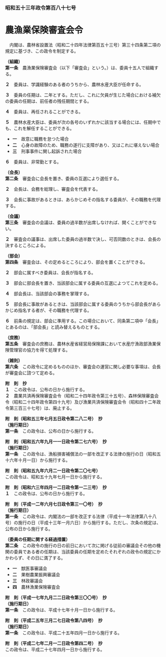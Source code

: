 ### 昭和五十三年政令第百八十七号  
# 農漁業保険審査会令  
　内閣は、農林省設置法（昭和二十四年法律第百五十三号）第三十四条第二項の規定に基づき、この政令を制定する。  
  
**（組織）**  
**第一条**　農漁業保険審査会（以下「審査会」という。）は、委員十五人で組織する。  
  
**２**　委員は、学識経験のある者のうちから、農林水産大臣が任命する。  
  
**３**　委員の任期は、二年とする。ただし、これに欠員が生じた場合における補欠の委員の任期は、前任者の残任期間とする。  
  
**４**　委員は、再任されることができる。  
  
**５**　農林水産大臣は、委員が次の各号のいずれかに該当する場合には、任期中でも、これを解任することができる。  
* **一**　故意に職務を怠つた場合  
* **二**　心身の故障のため、職務の遂行に支障があり、又はこれに堪えない場合  
* **三**　刑事事件に関し起訴された場合  
  
**６**　委員は、非常勤とする。  
  
**（会長）**  
**第二条**　審査会に会長を置き、委員の互選により選任する。  
  
**２**　会長は、会務を総理し、審査会を代表する。  
  
**３**　会長に事故があるときは、あらかじめその指名する委員が、その職務を代理する。  
  
**（会議）**  
**第三条**　審査会の会議は、委員の過半数が出席しなければ、開くことができない。  
  
**２**　審査会の議事は、出席した委員の過半数で決し、可否同数のときは、会長の決するところによる。  
  
**（部会）**  
**第四条**　審査会は、その定めるところにより、部会を置くことができる。  
  
**２**　部会に属すべき委員は、会長が指名する。  
  
**３**　部会に部会長を置き、当該部会に属する委員の互選によつてこれを定める。  
  
**４**　部会長は、当該部会の事務を掌理する。  
  
**５**　部会長に事故があるときは、当該部会に属する委員のうちから部会長があらかじめ指名する者が、その職務を代理する。  
  
**６**　前条の規定は、部会に準用する。この場合において、同条第二項中「会長」とあるのは、「部会長」と読み替えるものとする。  
  
**（庶務）**  
**第五条**　審査会の庶務は、農林水産省経営局保険課において水産庁漁政部漁業保険管理官の協力を得て処理する。  
  
**（雑則）**  
**第六条**　この政令に定めるもののほか、審査会の運営に関し必要な事項は、会長が審査会に諮つて定める。  
  
**附　則　抄**  
**１**　この政令は、公布の日から施行する。  
**２**　農業共済再保険審査会令（昭和二十四年政令第三十五号）、森林保険審査会令（昭和二十四年政令第四十九号）及び漁業共済保険審査会令（昭和四十二年政令第三百三十七号）は、廃止する。  
  
**附　則（昭和五三年七月五日政令第二八二号）　抄**  
**（施行期日）**  
**第一条**　この政令は、公布の日から施行する。  
  
**附　則（昭和五六年九月一一日政令第二七六号）　抄**  
**（施行期日）**  
**第一条**　この政令は、漁船損害補償法の一部を改正する法律の施行の日（昭和五十六年十月一日）から施行する。  
  
**附　則（昭和五九年六月二一日政令第二〇七号）**  
この政令は、昭和五十九年七月一日から施行する。  
  
**附　則（昭和六三年四月一二日政令第一二三号）　抄**  
**１**　この政令は、公布の日から施行する。  
  
**附　則（平成一二年六月七日政令第三一〇号）　抄**  
**（施行期日）**  
**第一条**　この政令は、内閣法の一部を改正する法律（平成十一年法律第八十八号）の施行の日（平成十三年一月六日）から施行する。ただし、次条の規定は、公布の日から施行する。  
  
**（委員の任期に関する経過措置）**  
**第二条**　この政令の施行の日の前日において次に掲げる従前の審議会その他の機関の委員である者の任期は、当該委員の任期を定めたそれぞれの政令の規定にかかわらず、その日に満了する。  
* **一**　獣医事審議会  
* **二**　果樹農業振興審議会  
* **三**　林政審議会  
* **四**　農林漁業保険審査会  
  
**附　則（平成一七年九月二二日政令第三〇〇号）　抄**  
**（施行期日）**  
**第一条**　この政令は、平成十七年十月一日から施行する。  
  
**附　則（平成二五年三月二七日政令第八四号）　抄**  
**（施行期日）**  
**第一条**　この政令は、平成二十五年四月一日から施行する。  
  
**附　則（平成二七年二月一二日政令第四二号）　抄**  
この政令は、平成二十七年四月一日から施行する。  
  

